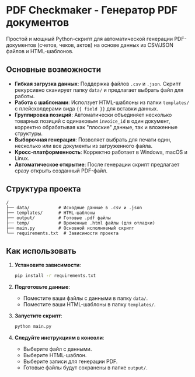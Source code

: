 # PDF Checkmaker - Генератор PDF документов

Простой и мощный Python-скрипт для автоматической генерации PDF-документов (счетов, чеков, актов) на основе данных из CSV/JSON файлов и HTML-шаблонов.

## Основные возможности

- **Гибкая загрузка данных**: Поддержка файлов `.csv` и `.json`. Скрипт рекурсивно сканирует папку `data/` и предлагает выбрать файл для работы.
- **Работа с шаблонами**: Исползует HTML-шаблоны из папки `templates/` с плейсхолдерами вида `{{ field }}` для вставки данных.
- **Группировка позиций**: Автоматически объединяет несколько товарных позиций с одинаковым `invoice_id` в один документ, корректно обрабатывая как "плоские" данные, так и вложенные структуры.
- **Выборочная генерация**: Позволяет выбрать для печати один, несколько или все документы из загруженного файла.
- **Кросс-платформенность**: Корректно работает в Windows, macOS и Linux.
- **Автоматическое открытие**: После генерации скрипт предлагает сразу открыть созданный PDF-файл.

## Структура проекта

```
/
├── data/           # Исходные данные в .csv и .json
├── templates/      # HTML-шаблоны
├── output/         # Готовые .pdf файлы
├── temp/           # Временные .html файлы (для отладки)
├── main.py         # Основной исполняемый скрипт
└── requirements.txt  # Зависимости проекта
```

## Как использовать

1.  **Установите зависимости**:
    ```bash
    pip install -r requirements.txt
    ```

2.  **Подготовьте данные**:
    - Поместите ваши файлы с данными в папку `data/`.
    - Поместите ваши HTML-шаблоны в папку `templates/`.

3.  **Запустите скрипт**:
    ```bash
    python main.py
    ```

4.  **Следуйте инструкциям в консоли**:
    - Выберите файл с данными.
    - Выберите HTML-шаблон.
    - Выберите записи для генерации PDF.
    - Готовые файлы будут сохранены в папке `output/`.
